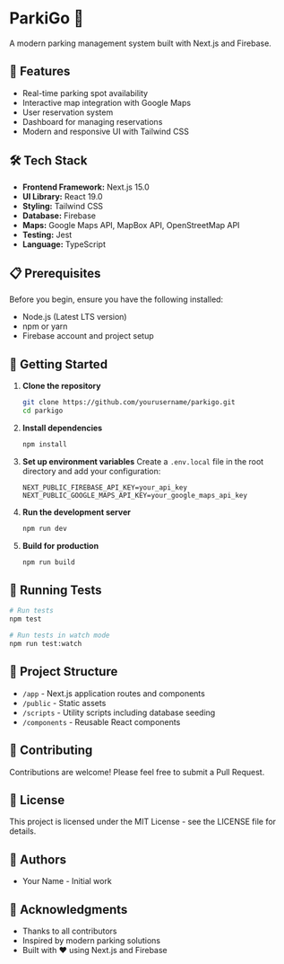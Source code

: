 # ParkiGo 🚗

A modern parking management system built with Next.js and Firebase.

## 🌟 Features

- Real-time parking spot availability
- Interactive map integration with Google Maps
- User reservation system
- Dashboard for managing reservations
- Modern and responsive UI with Tailwind CSS

## 🛠️ Tech Stack

- **Frontend Framework:** Next.js 15.0
- **UI Library:** React 19.0
- **Styling:** Tailwind CSS
- **Database:** Firebase
- **Maps:** Google Maps API, MapBox API, OpenStreetMap API
- **Testing:** Jest
- **Language:** TypeScript

## 📋 Prerequisites

Before you begin, ensure you have the following installed:
- Node.js (Latest LTS version)
- npm or yarn
- Firebase account and project setup

## 🚀 Getting Started

1. **Clone the repository**
   ```bash
   git clone https://github.com/yourusername/parkigo.git
   cd parkigo
   ```

2. **Install dependencies**
   ```bash
   npm install
   ```

3. **Set up environment variables**
   Create a `.env.local` file in the root directory and add your configuration:
   ```env
   NEXT_PUBLIC_FIREBASE_API_KEY=your_api_key
   NEXT_PUBLIC_GOOGLE_MAPS_API_KEY=your_google_maps_api_key
   ```

4. **Run the development server**
   ```bash
   npm run dev
   ```

5. **Build for production**
   ```bash
   npm run build
   ```

## 🧪 Running Tests

```bash
# Run tests
npm test

# Run tests in watch mode
npm run test:watch
```

## 📁 Project Structure

- `/app` - Next.js application routes and components
- `/public` - Static assets
- `/scripts` - Utility scripts including database seeding
- `/components` - Reusable React components

## 🤝 Contributing

Contributions are welcome! Please feel free to submit a Pull Request.

## 📄 License

This project is licensed under the MIT License - see the LICENSE file for details.

## 👥 Authors

- Your Name - Initial work

## 🙏 Acknowledgments

- Thanks to all contributors
- Inspired by modern parking solutions
- Built with ❤️ using Next.js and Firebase
